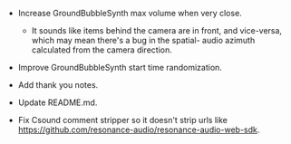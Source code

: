 
- Increase GroundBubbleSynth max volume when very close.
    - It sounds like items behind the camera are in front, and vice-versa, which may mean there's a bug in the spatial-
      audio azimuth calculated from the camera direction.

- Improve GroundBubbleSynth start time randomization.

- Add thank you notes.

- Update README.md.

- Fix Csound comment stripper so it doesn't strip urls like https://github.com/resonance-audio/resonance-audio-web-sdk.
